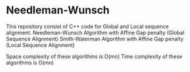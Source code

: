 # Needleman-Wunsch
This repository consist of C++ code for Global and Local sequence alignment.
Needleman-Wunsch Algorithm with Affine Gap penalty (Global Sequence Alignment)
Smith-Waterman Algorithm with Affine Gap penalty (Local Sequence Alignment)

Space complexity of these algorithms is O(mn)
Time complexity of these algorithms is O(mn)

